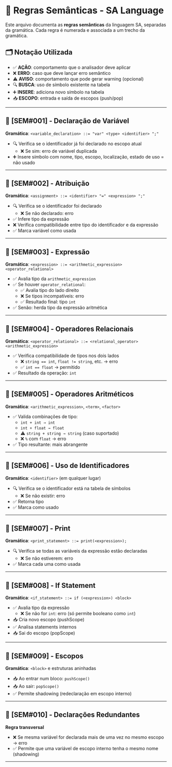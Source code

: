 # 📘 Regras Semânticas - SA Language

Este arquivo documenta as **regras semânticas** da linguagem SA, separadas da gramática. Cada regra é numerada e associada a um trecho da gramática.

## 🗂 Notação Utilizada
- ✅ **AÇÃO**: comportamento que o analisador deve aplicar
- ❌ **ERRO**: caso que deve lançar erro semântico
- ⚠️ **AVISO**: comportamento que pode gerar warning (opcional)
- 🔍 **BUSCA**: uso de símbolo existente na tabela
- ➕ **INSERE**: adiciona novo símbolo na tabela
- 📥 **ESCOPO**: entrada e saída de escopos (push/pop)

---

## 🔢 [SEM#001] - Declaração de Variável
**Gramática**: `<variable_declaration> ::= "var" <type> <identifier> ";"`

- 🔍 Verifica se o identificador já foi declarado no escopo atual
  - ❌ Se sim: erro de variável duplicada
- ➕ Insere símbolo com nome, tipo, escopo, localização, estado de uso = não usado

---

## 🔢 [SEM#002] - Atribuição
**Gramática**: `<assignment> ::= <identifier> "=" <expression> ";"`

- 🔍 Verifica se o identificador foi declarado
  - ❌ Se não declarado: erro
- ✅ Infere tipo da expressão
- ❌ Verifica compatibilidade entre tipo do identificador e da expressão
- ✅ Marca variável como usada

---

## 🔢 [SEM#003] - Expressão
**Gramática**: `<expression> ::= <arithmetic_expression> <operator_relational>`

- ✅ Avalia tipo da `arithmetic_expression`
- ✅ Se houver `operator_relational`:
  - ✅ Avalia tipo do lado direito
  - ❌ Se tipos incompatíveis: erro
  - ✅ Resultado final: tipo `int`
- ✅ Senão: herda tipo da expressão aritmética

---

## 🔢 [SEM#004] - Operadores Relacionais
**Gramática**: `<operator_relational> ::= <relational_operator> <arithmetic_expression>`

- ✅ Verifica compatibilidade de tipos nos dois lados
  - ❌ `string == int`, `float != string`, etc. → erro
  - ✅ `int == float` → permitido
- ✅ Resultado da operação: `int`

---

## 🔢 [SEM#005] - Operadores Aritméticos
**Gramática**: `<arithmetic_expression>`, `<term>`, `<factor>`

- ✅ Valida combinações de tipo:
  - `int + int → int`
  - `int + float → float`
  - ⚠️ `string + string → string` (caso suportado)
  - ❌ `%` com `float` → erro
- ✅ Tipo resultante: mais abrangente

---

## 🔢 [SEM#006] - Uso de Identificadores
**Gramática**: `<identifier>` (em qualquer lugar)

- 🔍 Verifica se o identificador está na tabela de símbolos
  - ❌ Se não existir: erro
- ✅ Retorna tipo
- ✅ Marca como usado

---

## 🔢 [SEM#007] - Print
**Gramática**: `<print_statement> ::= print(<expression>);`

- 🔍 Verifica se todas as variáveis da expressão estão declaradas
  - ❌ Se não estiverem: erro
- ✅ Marca cada uma como usada

---

## 🔢 [SEM#008] - If Statement
**Gramática**: `<if_statement> ::= if (<expression>) <block>`

- ✅ Avalia tipo da expressão
  - ❌ Se não for `int`: erro (só permite booleano como `int`)
- 📥 Cria novo escopo (pushScope)
- ✅ Analisa statements internos
- 📥 Sai do escopo (popScope)

---

## 🔢 [SEM#009] - Escopos
**Gramática**: `<block>` e estruturas aninhadas

- 📥 Ao entrar num bloco: `pushScope()`
- 📥 Ao sair: `popScope()`
- ✅ Permite shadowing (redeclaração em escopo interno)

---

## 🔢 [SEM#010] - Declarações Redundantes
**Regra transversal**

- ❌ Se mesma variável for declarada mais de uma vez no mesmo escopo → erro
- ✅ Permite que uma variável de escopo interno tenha o mesmo nome (shadowing)

---
